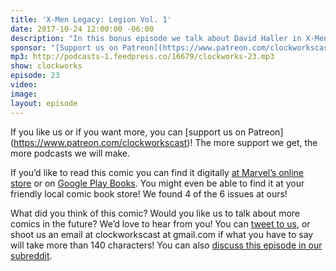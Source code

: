 ```yaml
---
title: 'X-Men Legacy: Legion Vol. 1'
date: 2017-10-24 12:00:00 -06:00
description: "In this bonus episode we talk about David Haller in X-Men comics! We’re talking about issues 1-6 of X-Men Legacy: Legion. These six issues together make up Vol. 1 of X-Men Legacy: Legion."
sponsor: "[Support us on Patreon](https://www.patreon.com/clockworkscast)"
mp3: http://podcasts-1.feedpress.co/16679/clockworks-23.mp3
show: clockworks
episode: 23
video:
image:
layout: episode
---
```


If you like us or if you want more, you can [support us on Patreon] (https://www.patreon.com/clockworkscast)! The more support we get, the more podcasts we will make.

If you’d like to read this comic you can find it digitally [at Marvel’s online store](https://comicstore.marvel.com/X-Men-Legacy-Legion-Vol-1-Prodigal/digital-comic/31924) or on [Google Play Books](https://play.google.com/store/books/details/Simon_Spurrier_X_Men_Legacy_Legion_Vol_1?id=J8doAwAAQBAJ&hl=en). You might even be able to find it at your friendly local comic book store! We found 4 of the 6 issues at ours!

What did you think of this comic? Would you like us to talk about more comics in the future? We’d love to hear from you! You can [tweet to us](http://www.twitter.com/clockworkscast), or shoot us an email at clockworkscast at gmail.com if what you have to say will take more than 140 characters! You can also [discuss this episode in our subreddit](https://www.reddit.com/r/Goodstuff_fm/).
